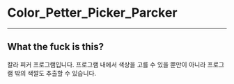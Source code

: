 # Color_Petter_Picker_Parcker
---
## What the fuck is this?
칼라 피커 프로그램입니다. 프로그램 내에서 색상을 고를 수 있을 뿐만이 아니라 프로그램 밖의 색깔도 추출할 수 있습니다.

